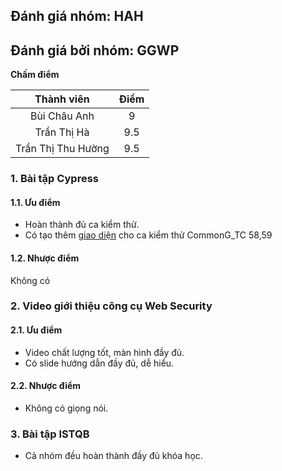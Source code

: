 ## Đánh giá nhóm: HAH
## Đánh giá bởi nhóm: GGWP

**Chấm điểm**

|    Thành viên   	    | Điểm 	|
|:---------------------:|:-----:|
| Bùi Châu Anh	      	|  9  	|
| Trần Thị Hà      		|  9.5 	|
| Trần Thị Thu Hường    |  9.5 	|

### 1.	Bài tập Cypress

#### 1.1. Ưu điểm
- Hoàn thành đủ ca kiểm thử.
- Có tạo thêm [giao diện](https://github.com/truonganhhoang/int3117-2017/tree/master/Group/HAH/checkall-checkbox) cho ca kiểm thử CommonG_TC 58,59

#### 1.2.	Nhược điểm
Không có

### 2.	Video giới thiệu công cụ Web Security
#### 2.1. Ưu điểm
- Video chất lượng tốt, màn hình đầy đủ.
- Có slide hướng dẫn đầy đủ, dễ hiểu.

#### 2.2. Nhược điểm
- Không có giọng nói.

### 3. Bài tập ISTQB
- Cả nhóm đều hoàn thành đầy đủ khóa học.